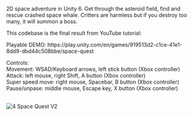 2D space adventure in Unity 6. Get through the asteroid field, find and rescue crashed space whale. Critters are harmless but if you destroy too many, it will summon a boss.
<p>This codebase is the final result from YouTube tutorial: </p>

<p>Playable DEMO: https://play.unity.com/en/games/919513d2-c1ce-41e1-8dd9-dbd44c508bbe/space-quest</p>

<div>
Controls:<br> 
Movement: WSAD/Keyboard arrows, left stick button (Xbox controller)<br> 
Attack: left mouse, right Shift, A button (Xbox controller)<br> 
Super speed move: right mouse, Spacebar, B button (Xbox controller)<br> 
Pause/unpase: middle mouse, Escape key, X button (Xbox controller)<br> 
</div>

<br> 

![4 Space Quest V2](https://github.com/user-attachments/assets/c719d3ad-203f-45fa-9d25-ab125c9f7bf1)


